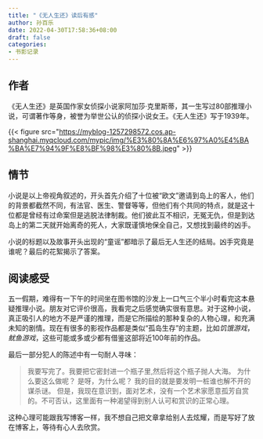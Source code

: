 ```yaml
---
title: "《无人生还》读后有感"
author: 孙百乐
date: 2022-04-30T17:58:36+08:00
draft: false
categories: 
- 书影记录
---
```


## 作者

《无人生还》是英国作家女侦探小说家阿加莎·克里斯蒂，其一生写过80部推理小说，可谓著作等身，被誉为举世公认的侦探小说女王。《无人生还》写于1939年。

{{< figure src="https://myblog-1257298572.cos.ap-shanghai.myqcloud.com/mypic/img/%E3%80%8A%E6%97%A0%E4%BA%BA%E7%94%9F%E8%BF%98%E3%80%8B.jpeg" >}}

## 情节

小说是以上帝视角叙述的，开头首先介绍了十位被“欧文”邀请到岛上的客人，他们的背景都截然不同，有法官、医生、警督等等，但他们有个共同的特点，就是这十位都是曾经有过命案但是逃脱法律制裁。他们彼此互不相识，无冤无仇，但是到达岛上的第二天就开始离奇的死人，大家既谨慎地保全自己，又想找到最终的凶手。

小说的标题以及故事开头出现的“童谣”都暗示了最后无人生还的结局。凶手究竟是谁呢？最后的花絮揭示了答案。

## 阅读感受

五一假期，难得有一下午的时间坐在图书馆的沙发上一口气三个半小时看完这本悬疑推理小说。朋友对它评价很高，我看完之后感觉确实很有意思。对于这种小说，真正吸引人的地方不是严谨的推理，而是它所描绘的那种复杂的人物心理，和充满未知的剧情。现在有很多的影视作品都是类似“孤岛生存”的主题，比如*饥饿游戏*，*鱿鱼游戏*，这些可能或多或少都有借鉴这部将近100年前的作品。

最后一部分犯人的陈述中有一句耐人寻味：

> 我要写完了。我要把它密封进一个瓶子里,然后将这个瓶子抛人大海。
> 为什么要这么做呢？
> 是呀，为什么呢？
> 我的目的就是要发明一桩谁也解不开的谋杀谜。
> 但是，我现在意识到，面对艺术，没有一个艺术家愿意孤芳自赏的。不可否认，这里面有一种渴望得到别人认可和赏识的正常心理。

这种心理可能跟我写博客一样，我不想自己把文章拿给别人去炫耀，而是写好了放在博客上，等待有心人去欣赏。
